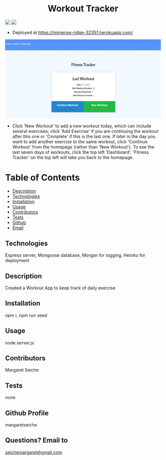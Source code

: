 <h1 align="center">Workout Tracker</h1>

<!-- PROJECT BADGES -->
![](https://img.shields.io/badge/Number%20of%20Contributors-1-blue)
![](https://img.shields.io/badge/License-MIT-red)

* Deployed at https://immense-ridge-32351.herokuapp.com/

![tes](fitness.JPG)   

* Click 'New Workout' to add a new workout today, which can include several exercises; click 'Add Exercise' if you are continuing the workout after this one or 'Complete' if this is the last one.  If later in the day you want to add another exercise to the same workout, click 'Continue Workout' from the homepage (rather than 'New Workout').  To see the last seven days of workouts, click the top left 'Dashboard'.  'Fitness Tracker' on the top left will take you back to the homepage.   

# Table of Contents
* [Description](#Description)
* [Technologies](#Technologies)
* [Installation](#Installation)
* [Usage](#Usage)
* [Contributors](#Contributors)
* [Tests](#Tests)
* [Github](#Github)
* [Email](#Email)

## Technologies
Express server, Mongoose database, Morgan for logging, Heroku for deployment

## Description
Created a Workout App to keep track of daily exercise 

## Installation
npm i, 
npm run seed

## Usage
node server.js

## Contributors
Margaret Seiche

## Tests
none

## Github Profile
margaretseiche

## Questions? Email to     
seichemargaret@gmail.com
